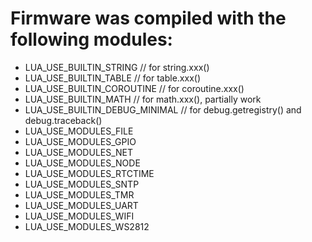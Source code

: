 # Firmware was compiled with the following modules:

   *  LUA_USE_BUILTIN_STRING      // for string.xxx()
   *  LUA_USE_BUILTIN_TABLE       // for table.xxx()
   *  LUA_USE_BUILTIN_COROUTINE   // for coroutine.xxx()
   *  LUA_USE_BUILTIN_MATH        // for math.xxx(), partially work
   *  LUA_USE_BUILTIN_DEBUG_MINIMAL // for debug.getregistry() and debug.traceback()
   *  LUA_USE_MODULES_FILE
   *  LUA_USE_MODULES_GPIO
   *  LUA_USE_MODULES_NET
   *  LUA_USE_MODULES_NODE
   *  LUA_USE_MODULES_RTCTIME
   *  LUA_USE_MODULES_SNTP
   *  LUA_USE_MODULES_TMR
   *  LUA_USE_MODULES_UART
   *  LUA_USE_MODULES_WIFI
   *  LUA_USE_MODULES_WS2812

